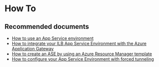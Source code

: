 <properties
	pageTitle="How To"
	description="How To"
	service="microsoft.ase"
	resource="ase"
	authors="shrahman"
	displayOrder=""
	selfHelpType="generic"
	supportTopicIds="32608413"
	resourceTags=""
	productPesIds="16533"
	cloudEnvironments="public, Fairfax"
	articleId="963f3368-e234-44d1-8ce0-32c03847a99d"
/>

# How To

## **Recommended documents**
* [How to use an App Service environment ](https://docs.microsoft.com/azure/app-service/environment/using-an-ase)
* [How to integrate your ILB App Service Environment with the Azure Application Gateway](https://docs.microsoft.com/azure/app-service/environment/integrate-with-application-gateway)
* [How to create an ASE by using an Azure Resource Manager template](https://docs.microsoft.com/azure/app-service/environment/create-from-template)
* [How to configure your App Service Environment with forced tunneling](https://docs.microsoft.com/azure/app-service/environment/forced-tunnel-support)

